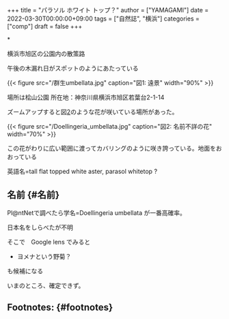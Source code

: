 +++
title = "パラソル ホワイト トップ？"
author = ["YAMAGAMI"]
date = 2022-03-30T00:00:00+09:00
tags = ["自然誌", "横浜"]
categories = ["comp"]
draft = false
+++

\*

横浜市旭区の公園内の散策路

午後の木漏れ日がスポットのようにあたっている

{{< figure src="/群生umbellata.jpg" caption="&#22259;1:  遠景" width="90%" >}}

場所は桧山公園 所在地：神奈川県横浜市旭区若葉台2-1-14　

ズームアップすると図[2](#orgf181a0e)のような花が咲いている場所があった。

<a id="orgf181a0e"></a>

{{< figure src="/Doellingeria_umbellata.jpg" caption="&#22259;2:  名前不詳の花" width="70%" >}}

この花がわりに広い範囲に渡ってカバリングのように咲き誇っている。地面をおおっている

英語名=tall flat topped white aster, parasol whitetop ?


## 名前 {#名前}

Pl@ntNetで調べたら学名=Doellingeria umbellata
が一番高確率。

日本名をしらべたが不明

そこで　Google lens でみると

-   ヨメナという野菊？

も候補になる

いまのところ、確定できず。


## Footnotes: {#footnotes}

